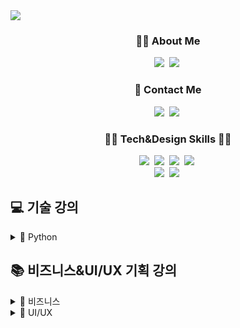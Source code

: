 <img src="https://capsule-render.vercel.app/api?type=venom&color=2757FF&height=160&section=header&text=ESTsoft%20WASSUP%202기&fontAlign=50&fontAlignY=70&fontSize=90&fontColor=000000" />

<h3 align="center">🙋‍♀️ About Me </h3>
<p align="center">
  <a href="https://github.com/YooJeans?tab=repositories"><img src="https://img.shields.io/badge/GitHub-100000?style=for-the-badge&logo=github&logoColor=white&link=https://github.com/YooJeans?tab=repositories"/></a>&nbsp
  <a href="https://www.notion.so/oreumi/1f685070bcc34b67866e7491b581c26a"><img src="https://img.shields.io/badge/Notion-000000?style=for-the-badge&logo=notion&logoColor=white&link=https://www.notion.so/oreumi/1f685070bcc34b67866e7491b581c26a"/></a>&nbsp
</p>

<h3 align="center">🤙 Contact Me </h3>
<p align="center">
  <a href="mailto:a01062289424@gmail.com"><img src="https://img.shields.io/badge/Gmail-D14836?style=for-the-badge&logo=gmail&logoColor=white&link=a01062289424@gmail.com"/></a>&nbsp
  <a href="https://www.instagram.com/56_yyjj/"><img src="https://img.shields.io/badge/Instagram-E4405F?style=flat-square&logo=Instagram&logoColor=white&link=https://www.instagram.com/56_yyjj/"/></a>&nbsp
</p>

<h3 align="center">👩‍💻 Tech&Design Skills 👩‍🎨</h3>
<p align="center">
  <img src="https://img.shields.io/badge/Python-3766AB?style=flat-square&logo=Python&logoColor=white"/></a>&nbsp 
  <img src="https://img.shields.io/badge/Django-092E20?style=flat-square&logo=Django&logoColor=white"/></a>&nbsp 
  <img src="https://img.shields.io/badge/Javascript-ffb13b?style=flat-square&logo=javascript&logoColor=white"/></a>&nbsp
  <img src="https://img.shields.io/badge/Mysql-E6B91E?style=flat-square&logo=MySql&logoColor=white"/></a>&nbsp 
  <br>
  <img src="https://img.shields.io/badge/Figma-F24E1E?style=for-the-badge&logo=figma&logoColor=white"/></a>&nbsp 
  <img src="https://img.shields.io/badge/Canva-%2300C4CC.svg?&style=for-the-badge&logo=Canva&logoColor=white"/></a>&nbsp 
</p>

## 💻 기술 강의

<details>
<summary>
  🐍 Python
</summary>
  <p>
    - ✔ Git push, pull 실습<br>
    - ✔ Markdown, 자료형(숫자형 ~ 문자열 자료형:역슬래시) 실습<br>
    - ✔ 자료형(문자열 자료형:연산 ~ copy) 실습<br>
    - ✔ 자료형(list ~ bool) 실습<br>
    - ✔ 제어문 실습<br>
    - ✔ 전화번호 프로그램 실습<br>
    - ✔ 함수와 입출력 실습<br>
    - ✔ 클래스와 예외처리(클래스) 실습<br>
    - ✔ 내장함수와 라이브러리(feat.예외처리 마무리) 실습<br>
    - ✔ 라이브러리 마무리 실습<br>
    - ✔ BeautifulSoup, Requests(네이버 url excel 처리까지) 실습<br>
    - ✔ Requests 마무리, API(공공데이터 ~ 네이버 지식인) 실습<br>
    - ✔ Selenium 실습<br>
    - ✔ 수집 자동화(python file build) 실습<br>
    - ✔ Numpy 실습<br>
    - ✔ Pandas 실습<br>
    - ✔ Pandas 데이터 조작 실습(with titanic data!)<br>
    - ✔ Pandas 인덱스 조작 ~ GroupBy 실습
  </p>
</details>

## 📚 비즈니스&UI/UX 기획 강의

<details>
<summary>
  💼 비즈니스
</summary>
  - ✔ 퍼소나 모델링 실습<br>
  - ✔ OKR 작성 실습<br>
  - ✔ 컨셉맵 작성 실습<br>
  - ✔ 실시간 협업툴 Notion Database 기능 실습<br>
  - ✔ AARRR 작성 실습<br>
  - ✔ Hooked Model 작성 및 개선안 도출 실습<br>
  - ✔ 브랜드 재구성 실습
</details>
<details>
<summary>
  🎨 UI/UX
</summary>
  - ✔ 서비스 레이아웃 개선 실습
</details>
